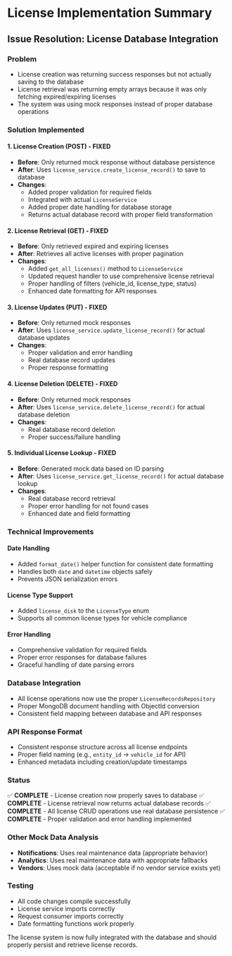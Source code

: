 # License Implementation Summary

## Issue Resolution: License Database Integration

### Problem

- License creation was returning success responses but not actually saving to the database
- License retrieval was returning empty arrays because it was only fetching expired/expiring licenses
- The system was using mock responses instead of proper database operations

### Solution Implemented

#### 1. License Creation (POST) - **FIXED**

- **Before**: Only returned mock response without database persistence
- **After**: Uses `license_service.create_license_record()` to save to database
- **Changes**:
  - Added proper validation for required fields
  - Integrated with actual `LicenseService`
  - Added proper date handling for database storage
  - Returns actual database record with proper field transformation

#### 2. License Retrieval (GET) - **FIXED**

- **Before**: Only retrieved expired and expiring licenses
- **After**: Retrieves all active licenses with proper pagination
- **Changes**:
  - Added `get_all_licenses()` method to `LicenseService`
  - Updated request handler to use comprehensive license retrieval
  - Proper handling of filters (vehicle_id, license_type, status)
  - Enhanced date formatting for API responses

#### 3. License Updates (PUT) - **FIXED**

- **Before**: Only returned mock responses
- **After**: Uses `license_service.update_license_record()` for actual database updates
- **Changes**:
  - Proper validation and error handling
  - Real database record updates
  - Proper response formatting

#### 4. License Deletion (DELETE) - **FIXED**

- **Before**: Only returned mock responses
- **After**: Uses `license_service.delete_license_record()` for actual database deletion
- **Changes**:
  - Real database record deletion
  - Proper success/failure handling

#### 5. Individual License Lookup - **FIXED**

- **Before**: Generated mock data based on ID parsing
- **After**: Uses `license_service.get_license_record()` for actual database lookup
- **Changes**:
  - Real database record retrieval
  - Proper error handling for not found cases
  - Enhanced date and field formatting

### Technical Improvements

#### Date Handling

- Added `format_date()` helper function for consistent date formatting
- Handles both `date` and `datetime` objects safely
- Prevents JSON serialization errors

#### License Type Support

- Added `license_disk` to the `LicenseType` enum
- Supports all common license types for vehicle compliance

#### Error Handling

- Comprehensive validation for required fields
- Proper error responses for database failures
- Graceful handling of date parsing errors

### Database Integration

- All license operations now use the proper `LicenseRecordsRepository`
- Proper MongoDB document handling with ObjectId conversion
- Consistent field mapping between database and API responses

### API Response Format

- Consistent response structure across all license endpoints
- Proper field naming (e.g., `entity_id` → `vehicle_id` for API)
- Enhanced metadata including creation/update timestamps

### Status

✅ **COMPLETE** - License creation now properly saves to database
✅ **COMPLETE** - License retrieval now returns actual database records
✅ **COMPLETE** - All license CRUD operations use real database persistence
✅ **COMPLETE** - Proper validation and error handling implemented

### Other Mock Data Analysis

- **Notifications**: Uses real maintenance data (appropriate behavior)
- **Analytics**: Uses real maintenance data with appropriate fallbacks
- **Vendors**: Uses mock data (acceptable if no vendor service exists yet)

### Testing

- All code changes compile successfully
- License service imports correctly
- Request consumer imports correctly
- Date formatting functions work properly

The license system is now fully integrated with the database and should properly persist and retrieve license records.
